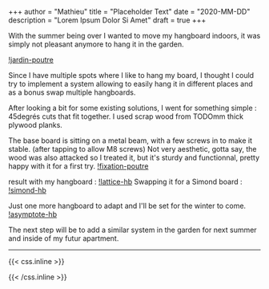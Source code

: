 +++
author = "Mathieu"
title = "Placeholder Text"
date = "2020-MM-DD"
description = "Lorem Ipsum Dolor Si Amet"
draft = true
+++

With the summer being over I wanted to move my hangboard indoors, it was simply not pleasant anymore to hang it in the garden.

[!jardin-poutre](/static/img/hangboard/TODO)

Since I have multiple spots where I like to hang my board, I thought I could try to implement a system allowing to easily hang it in different places and as a bonus swap multiple hangboards.

After looking a bit for some existing solutions, I went for something simple : 45degrés cuts that fit together.
I used scrap wood from TODOmm thick plywood planks.

The base board is sitting on a metal beam, with a few screws in to make it stable. (after tapping to allow M8 screws)
Not very aesthetic, gotta say, the wood was also attacked so I treated it, but it's sturdy and functionnal, pretty happy with it for a first try.
[!fixation-poutre](/static/img/hangboard/TODO)

result with my hangboard :
[!lattice-hb](/static/img/hangboard/TODO)
Swapping it for a Simond board :
[!simond-hb](/static/img/hangboard/TODO)

Just one more hangboard to adapt and I'll be set for the winter to come.
[!asymptote-hb](/static/img/hangboard/TODO)


The next step will be to add a similar system in the garden for next summer and inside of my futur apartment.

---

{{< css.inline >}}
<style>
.canon { background: white; width: 100%; height: auto;}
</style>
{{< /css.inline >}}
